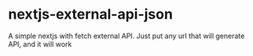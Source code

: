 # nextjs-external-api-json
A simple nextjs with fetch external API. Just put any url that will generate API, and it will work

